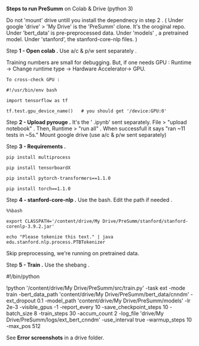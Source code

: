 **Steps to run PreSumm** on Colab & Drive  (python 3) 

Do not 'mount' drive untill you install the dependnecy in step 2 .  ( Under google 'drive' > 'My Drive' is the 'PreSumm' clone. It's the oroginal repo. Under 'bert_data' is pre-preprocessed data. Under 'models' , a pretrained  model. Under 'stanford', the  stanford-core-nlp files. )


Step **1 - Open colab .**  Use a/c & p/w sent separately . 

Training numbers are small for debugging. But, if one needs GPU : Runtime -> Change runtime type -> Hardware Accelerator-> GPU. 

    To cross-check GPU :
    
    #!/usr/bin/env bash
    
    import tensorflow as tf
    
    tf.test.gpu_device_name()   # you should get '/device:GPU:0'


Step **2 - Upload pyrouge .**  It's the ' .ipynb' sent separately. File >  "upload notebook" . Then, Runtime > "run all" . When successfull it says "ran ~11 tests in ~5s."   Mount google drive (use a/c & p/w sent separately) 


Step **3 - Requirements .** 

    pip install multiprocess
    
    pip install tensorboardX
    
    pip install pytorch-transformers==1.1.0
        
    pip install torch==1.1.0


Step **4 - stanford-core-nlp .**   Use the bash. Edit the path if needed .

    %%bash
  
    export CLASSPATH='/content/drive/My Drive/PreSumm/stanford/stanford-corenlp-3.9.2.jar'
  
    echo "Please tokenize this text." | java edu.stanford.nlp.process.PTBTokenizer


Skip preprocessing, we're running on pretrained data.
 
 
Step **5 - Train .**  Use  the  shebang .


#!/bin/python

!python '/content/drive/My Drive/PreSumm/src/train.py' -task ext -mode train -bert_data_path 'content/drive/My Drive/PreSumm/bert_data/cnndm' -ext_dropout 0.1 -model_path 'content/drive/My Drive/PreSumm/models' -lr 2e-3 -visible_gpus -1 -report_every 10 -save_checkpoint_steps 10 -batch_size 8 -train_steps 30 -accum_count 2 -log_file 'drive/My Drive/PreSumm/logs/ext_bert_cnndm' -use_interval true -warmup_steps 10 -max_pos 512



See **Error screenshots**  in a drive folder.

